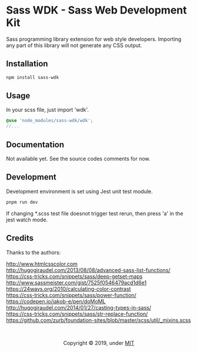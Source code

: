 # Sass WDK - Sass Web Development Kit

Sass programming library extension for web style developers.
Importing any part of this library will not generate any CSS output.

## Installation

```bash
npm install sass-wdk
```

## Usage

In your scss file, just import 'wdk'.

```scss
@use 'node_modules/sass-wdk/wdk';
//...
```

## Documentation

Not available yet. See the source codes comments for now.

## Development

Development environment is set using Jest unit test module.

```bash
pnpm run dev
```

If changing \*.scss test file doesnot trigger test rerun, then press 'a' in the jest watch mode.

## Credits

Thanks to the authors:

http://www.htmlcsscolor.com<br>
http://hugogiraudel.com/2013/08/08/advanced-sass-list-functions/<br>
https://css-tricks.com/snippets/sass/deep-getset-maps<br>
http://www.sassmeister.com/gist/7525f0546479acd1d6e1<br>
https://24ways.org/2010/calculating-color-contrast<br>
https://css-tricks.com/snippets/sass/power-function/<br>
https://codepen.io/jakob-e/pen/doMoML<br>
http://hugogiraudel.com/2014/01/27/casting-types-in-sass/<br>
https://css-tricks.com/snippets/sass/str-replace-function/<br>
https://github.com/zurb/foundation-sites/blob/master/scss/util/_mixins.scss

<br>
<div align="center">
  <p align=center>Copyright &copy; 2019, under <a href="./LICENSE">MIT</a></p>
</div>
